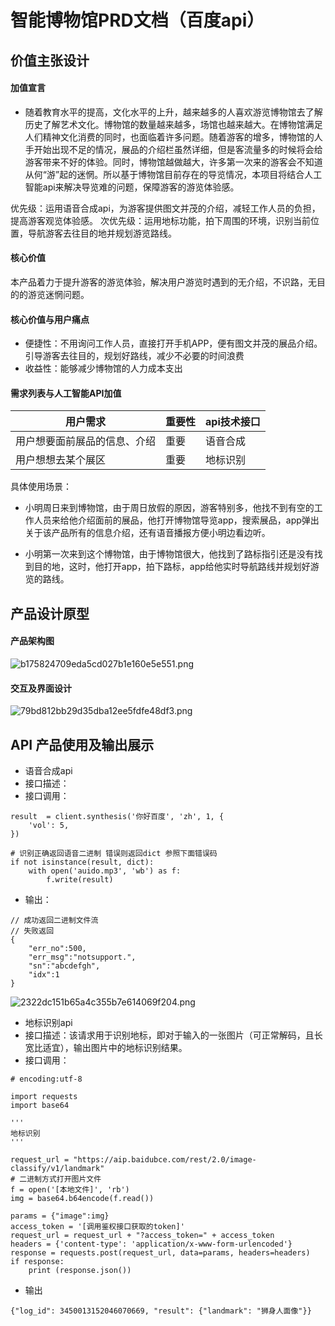 # 智能博物馆PRD文档（百度api）
## 价值主张设计

#### 加值宣言
- 随着教育水平的提高，文化水平的上升，越来越多的人喜欢游览博物馆去了解历史了解艺术文化。博物馆的数量越来越多，场馆也越来越大。在博物馆满足人们精神文化消费的同时，也面临着许多问题。随着游客的增多，博物馆的人手开始出现不足的情况，展品的介绍栏虽然详细，但是客流量多的时候将会给游客带来不好的体验。同时，博物馆越做越大，许多第一次来的游客会不知道从何“游”起的迷惘。所以基于博物馆目前存在的导览情况，本项目将结合人工智能api来解决导览难的问题，保障游客的游览体验感。

优先级：运用语音合成api，为游客提供图文并茂的介绍，减轻工作人员的负担，提高游客观览体验感。
次优先级：运用地标功能，拍下周围的环境，识别当前位置，导航游客去往目的地并规划游览路线。


#### 核心价值
本产品着力于提升游客的游览体验，解决用户游览时遇到的无介绍，不识路，无目的的游览迷惘问题。


#### 核心价值与用户痛点
- 便捷性：不用询问工作人员，直接打开手机APP，便有图文并茂的展品介绍。引导游客去往目的，规划好路线，减少不必要的时间浪费
- 收益性：能够减少博物馆的人力成本支出

#### 需求列表与人工智能API加值
|  用户需求   |   重要性  |    api技术接口 |
| --- | --- | --- |
|  用户想要面前展品的信息、介绍   |   重要  | 语音合成  |
|  用户想想去某个展区  |  重要   | 地标识别    |

具体使用场景：
- 小明周日来到博物馆，由于周日放假的原因，游客特别多，他找不到有空的工作人员来给他介绍面前的展品，他打开博物馆导览app，搜索展品，app弹出关于该产品所有的信息介绍，还有语音播报方便小明边看边听。

- 小明第一次来到这个博物馆，由于博物馆很大，他找到了路标指引还是没有找到目的地，这时，他打开app，拍下路标，app给他实时导航路线并规划好游览的路线。
## 产品设计原型
#### 产品架构图
![b175824709eda5cd027b1e160e5e551.png](https://upload-images.jianshu.io/upload_images/9643258-d341e30bfed04789.png?imageMogr2/auto-orient/strip%7CimageView2/2/w/1240)

#### 交互及界面设计
![79bd812bb29d35dba12ee5fdfe48df3.png](https://upload-images.jianshu.io/upload_images/9643258-4947c8fff3be17a3.png?imageMogr2/auto-orient/strip%7CimageView2/2/w/1240)


## API 产品使用及输出展示
- 语音合成api
- 接口描述：
- 接口调用：
```
result  = client.synthesis('你好百度', 'zh', 1, {
    'vol': 5,
})

# 识别正确返回语音二进制 错误则返回dict 参照下面错误码
if not isinstance(result, dict):
    with open('auido.mp3', 'wb') as f:
        f.write(result)
```

- 输出：
```
// 成功返回二进制文件流
// 失败返回
{
    "err_no":500,
    "err_msg":"notsupport.",
    "sn":"abcdefgh",
    "idx":1
}
```

![2322dc151b65a4c355b7e614069f204.png](https://upload-images.jianshu.io/upload_images/9643258-cf1e8642369d0d6c.png?imageMogr2/auto-orient/strip%7CimageView2/2/w/1240)



- 地标识别api
- 接口描述：该请求用于识别地标，即对于输入的一张图片（可正常解码，且长宽比适宜），输出图片中的地标识别结果。
- 接口调用：
```
# encoding:utf-8

import requests
import base64

'''
地标识别
'''

request_url = "https://aip.baidubce.com/rest/2.0/image-classify/v1/landmark"
# 二进制方式打开图片文件
f = open('[本地文件]', 'rb')
img = base64.b64encode(f.read())

params = {"image":img}
access_token = '[调用鉴权接口获取的token]'
request_url = request_url + "?access_token=" + access_token
headers = {'content-type': 'application/x-www-form-urlencoded'}
response = requests.post(request_url, data=params, headers=headers)
if response:
    print (response.json())
```

- 输出
```
{"log_id": 3450013152046070669, "result": {"landmark": "狮身人面像"}}
```


